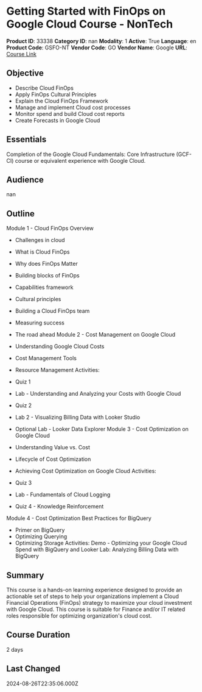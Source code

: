 # Getting Started with FinOps on Google Cloud Course - NonTech

**Product ID**: 33338
**Category ID**: nan
**Modality**: 1
**Active**: True
**Language**: en
**Product Code**: GSFO-NT
**Vendor Code**: GO
**Vendor Name**: Google
**URL**: [Course Link](https://www.fastlaneus.com/course/google-gsfo-nt)

## Objective
- Describe Cloud FinOps
- Apply FinOps Cultural Principles
- Explain the Cloud FinOps Framework
- Manage and implement Cloud cost processes
- Monitor spend and build Cloud cost reports
- Create Forecasts in Google Cloud

## Essentials
Completion of the Google Cloud Fundamentals: Core Infrastructure (GCF-CI) course or equivalent experience with Google Cloud.

## Audience
nan

## Outline
Module 1 - Cloud FinOps Overview


- Challenges in cloud
- What is Cloud FinOps
- Why does FinOps Matter
- Building blocks of FinOps
- Capabilities framework
- Cultural principles
- Building a Cloud FinOps team
- Measuring success
- The road ahead
Module 2 - Cost Management on Google Cloud


- Understanding Google Cloud Costs
- Cost Management Tools
- Resource Management
Activities:



- Quiz 1
- Lab - Understanding and Analyzing your Costs with Google Cloud
- Quiz 2
- Lab 2 - Visualizing Billing Data with Looker Studio
- Optional Lab - Looker Data Explorer
Module 3 - Cost Optimization on Google Cloud


- Understanding Value vs. Cost
- Lifecycle of Cost Optimization
- Achieving Cost Optimization on Google Cloud
Activities:



- Quiz 3
- Lab - Fundamentals of Cloud Logging
- Quiz 4 - Knowledge Reinforcement

Module 4 - Cost Optimization Best Practices for BigQuery


- Primer on BigQuery
- Optimizing Querying
- Optimizing Storage
Activities:
Demo - Optimizing your Google Cloud Spend with BigQuery and Looker
Lab: Analyzing Billing Data with BigQuery

## Summary
This course is a hands-on learning experience designed to provide an actionable set of steps to help your organizations implement a Cloud Financial Operations (FinOps) strategy to maximize your cloud investment with Google Cloud.  This course is suitable for Finance and/or IT related roles responsible for optimizing organization's cloud cost.

## Course Duration
2 days

## Last Changed
2024-08-26T22:35:06.000Z
